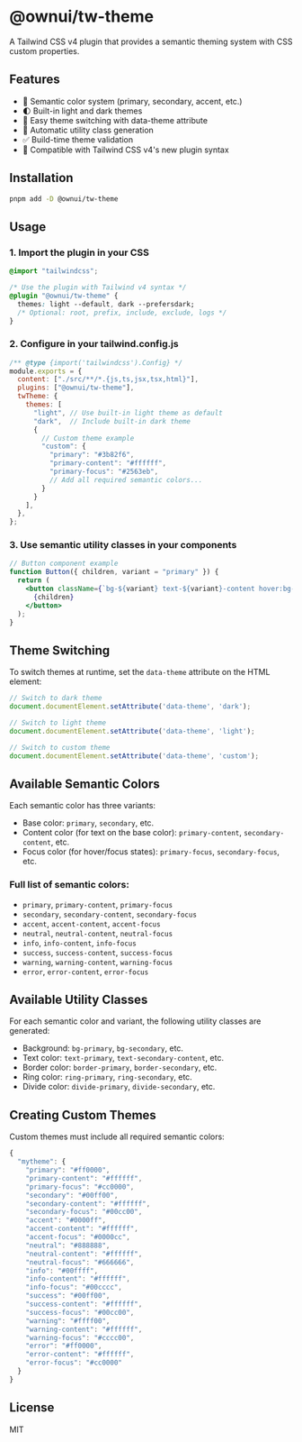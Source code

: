 # @ownui/tw-theme

A Tailwind CSS v4 plugin that provides a semantic theming system with CSS custom properties.

## Features

- 🎨 Semantic color system (primary, secondary, accent, etc.)
- 🌓 Built-in light and dark themes
- 🔄 Easy theme switching with data-theme attribute
- 🧩 Automatic utility class generation
- ✅ Build-time theme validation
- 🔌 Compatible with Tailwind CSS v4's new plugin syntax

## Installation

```bash
pnpm add -D @ownui/tw-theme
```

## Usage

### 1. Import the plugin in your CSS

```css
@import "tailwindcss";

/* Use the plugin with Tailwind v4 syntax */
@plugin "@ownui/tw-theme" {
  themes: light --default, dark --prefersdark;
  /* Optional: root, prefix, include, exclude, logs */
}
```

### 2. Configure in your tailwind.config.js

```js
/** @type {import('tailwindcss').Config} */
module.exports = {
  content: ["./src/**/*.{js,ts,jsx,tsx,html}"],
  plugins: ["@ownui/tw-theme"],
  twTheme: {
    themes: [
      "light", // Use built-in light theme as default
      "dark",  // Include built-in dark theme
      {
        // Custom theme example
        "custom": {
          "primary": "#3b82f6",
          "primary-content": "#ffffff",
          "primary-focus": "#2563eb",
          // Add all required semantic colors...
        }
      }
    ],
  },
};
```

### 3. Use semantic utility classes in your components

```jsx
// Button component example
function Button({ children, variant = "primary" }) {
  return (
    <button className={`bg-${variant} text-${variant}-content hover:bg-${variant}-focus`}>
      {children}
    </button>
  );
}
```

## Theme Switching

To switch themes at runtime, set the `data-theme` attribute on the HTML element:

```js
// Switch to dark theme
document.documentElement.setAttribute('data-theme', 'dark');

// Switch to light theme
document.documentElement.setAttribute('data-theme', 'light');

// Switch to custom theme
document.documentElement.setAttribute('data-theme', 'custom');
```

## Available Semantic Colors

Each semantic color has three variants:

- Base color: `primary`, `secondary`, etc.
- Content color (for text on the base color): `primary-content`, `secondary-content`, etc.
- Focus color (for hover/focus states): `primary-focus`, `secondary-focus`, etc.

### Full list of semantic colors:

- `primary`, `primary-content`, `primary-focus`
- `secondary`, `secondary-content`, `secondary-focus`
- `accent`, `accent-content`, `accent-focus`
- `neutral`, `neutral-content`, `neutral-focus`
- `info`, `info-content`, `info-focus`
- `success`, `success-content`, `success-focus`
- `warning`, `warning-content`, `warning-focus`
- `error`, `error-content`, `error-focus`

## Available Utility Classes

For each semantic color and variant, the following utility classes are generated:

- Background: `bg-primary`, `bg-secondary`, etc.
- Text color: `text-primary`, `text-secondary-content`, etc.
- Border color: `border-primary`, `border-secondary`, etc.
- Ring color: `ring-primary`, `ring-secondary`, etc.
- Divide color: `divide-primary`, `divide-secondary`, etc.

## Creating Custom Themes

Custom themes must include all required semantic colors:

```js
{
  "mytheme": {
    "primary": "#ff0000",
    "primary-content": "#ffffff",
    "primary-focus": "#cc0000",
    "secondary": "#00ff00",
    "secondary-content": "#ffffff",
    "secondary-focus": "#00cc00",
    "accent": "#0000ff",
    "accent-content": "#ffffff",
    "accent-focus": "#0000cc",
    "neutral": "#888888",
    "neutral-content": "#ffffff",
    "neutral-focus": "#666666",
    "info": "#00ffff",
    "info-content": "#ffffff",
    "info-focus": "#00cccc",
    "success": "#00ff00",
    "success-content": "#ffffff",
    "success-focus": "#00cc00",
    "warning": "#ffff00",
    "warning-content": "#ffffff",
    "warning-focus": "#cccc00",
    "error": "#ff0000",
    "error-content": "#ffffff",
    "error-focus": "#cc0000"
  }
}
```

## License

MIT
